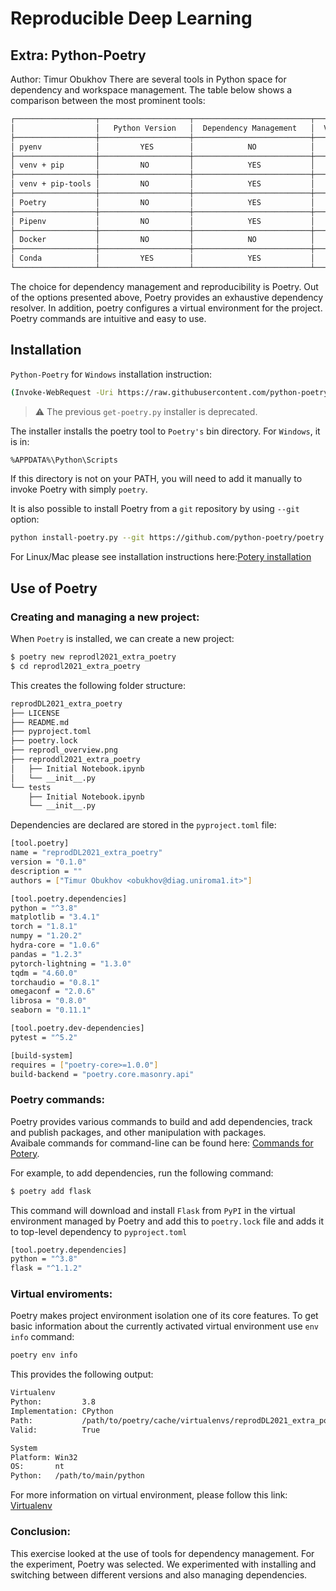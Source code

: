 # Reproducible Deep Learning
## Extra: Python-Poetry
Author: Timur Obukhov
There are several tools in Python space for dependency and workspace management. The table below shows a comparison between the most prominent tools: 

```bash
┌──────────────────┬────────────────────┬──────────────────────────┬───────────────────────┬───────────────────────┐
│                  │   Python Version   │  Dependency Management   │  Virtual Environment  │   Env Reproducibility │
├──────────────────┼────────────────────┼──────────────────────────┼───────────────────────┼───────────────────────┤
│ pyenv            │         YES        │            NO            │           NO          │       NO              │
├──────────────────┼────────────────────┼──────────────────────────┼───────────────────────┼───────────────────────┤
│ venv + pip       │         NO         │            YES           │           YES         │       NO              │
├──────────────────┼────────────────────┼──────────────────────────┼───────────────────────┼───────────────────────┤
│ venv + pip-tools │         NO         │            YES           │           YES         │       YES             │
├──────────────────┼────────────────────┼──────────────────────────┼───────────────────────┼───────────────────────┤
│ Poetry           │         NO         │            YES           │           YES         │       YES             │
├──────────────────┼────────────────────┼──────────────────────────┼───────────────────────┼───────────────────────┤
│ Pipenv           │         NO         │            YES           │           YES         │       YES             │
├──────────────────┼────────────────────┼──────────────────────────┼───────────────────────┼───────────────────────┤
│ Docker           │         NO         │            NO            │           NO          │       YES             │
├──────────────────┼────────────────────┼──────────────────────────┼───────────────────────┼───────────────────────┤
│ Conda            │         YES        │            YES           │           YES         │       NO              │
└──────────────────┴────────────────────┴──────────────────────────┴───────────────────────┴───────────────────────┘
```
The choice for dependency management and reproducibility is Poetry. 
Out of the options presented above, Poetry provides an exhaustive dependency resolver. In addition, poetry configures a virtual environment for the project.  Poetry commands are intuitive and easy to use. 

## Installation

```Python-Poetry``` for ```Windows``` installation instruction: 

```bash
(Invoke-WebRequest -Uri https://raw.githubusercontent.com/python-poetry/poetry/master/install-poetry.py -UseBasicParsing).Content | python -
```

> ⚠️ The previous ```get-poetry.py``` installer is deprecated.

The installer installs the poetry tool to ```Poetry's``` bin directory. For ```Windows```, it is in:

```bash
%APPDATA%\Python\Scripts
```

If this directory is not on your PATH, you will need to add it manually to invoke Poetry with simply ```poetry```.

It is also possible to install Poetry from a ```git``` repository by using ```--git``` option: 

```bash
python install-poetry.py --git https://github.com/python-poetry/poetry.git@master
```

For Linux/Mac please see installation instructions here:[Potery installation](https://python-poetry.org/docs/)

## Use of Poetry
### Creating and managing a new project: 

When ```Poetry``` is installed, we can create a new project: 

```bash
$ poetry new reprodl2021_extra_poetry
$ cd reprodl2021_extra_poetry
```

This creates the following folder structure: 

```bash
reprodDL2021_extra_poetry
├── LICENSE
├── README.md
├── pyproject.toml
├── poetry.lock
├── reprodl_overview.png
├── reproddl2021_extra_poetry
│   ├── Initial Notebook.ipynb
│   └── __init__.py
└── tests
    ├── Initial Notebook.ipynb
    └── __init__.py
```

Dependencies are declared  are stored in the ```pyproject.toml``` file:

```bash
[tool.poetry]
name = "reprodDL2021_extra_poetry"
version = "0.1.0"
description = ""
authors = ["Timur Obukhov <obukhov@diag.uniroma1.it>"]

[tool.poetry.dependencies]
python = "^3.8"
matplotlib = "3.4.1"
torch = "1.8.1"
numpy = "1.20.2"
hydra-core = "1.0.6"
pandas = "1.2.3"
pytorch-lightning = "1.3.0"
tqdm = "4.60.0"
torchaudio = "0.8.1"
omegaconf = "2.0.6"
librosa = "0.8.0"
seaborn = "0.11.1"

[tool.poetry.dev-dependencies]
pytest = "^5.2"

[build-system]
requires = ["poetry-core>=1.0.0"]
build-backend = "poetry.core.masonry.api"
```
### Poetry commands: 

Poetry provides various commands to build and add dependencies, track and publish packages, and other manipulation with packages.  
Avaibale commands for command-line can be found here: [Commands for Potery](https://python-poetry.org/docs/cli/).

For example, to add dependencies, run the following command:  

```bash
$ poetry add flask 
```
This command will download and install ```Flask``` from ```PyPI``` in the virtual environment managed by Poetry and add this to ```poetry.lock``` file and adds it to top-level dependency to ```pyproject.toml```

```bash
[tool.poetry.dependencies]
python = "^3.8"
flask = "^1.1.2"
```

### Virtual enviroments:

Poetry makes project environment isolation one of its core features.
To get basic information about the currently activated virtual environment use  ```env info``` command:

```bash
poetry env info 
```
This provides the following output: 

```bash
Virtualenv
Python:         3.8
Implementation: CPython
Path:           /path/to/poetry/cache/virtualenvs/reprodDL2021_extra_poetry07e py3.8
Valid:          True

System
Platform: Win32
OS:       nt
Python:   /path/to/main/python
```

For more information on virtual environment, please follow this link: [Virtualenv](https://python-poetry.org/docs/managing-environments/)

### Conclusion: 

This exercise looked at the use of tools for dependency management. For the experiment, Poetry was selected. 
We experimented with installing and switching between different versions and also managing dependencies. 
